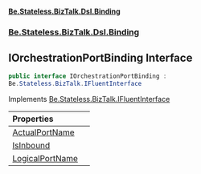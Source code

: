#### [Be.Stateless.BizTalk.Dsl.Binding](README.md 'README')
### [Be.Stateless.BizTalk.Dsl.Binding](Be.Stateless.BizTalk.Dsl.Binding.md 'Be.Stateless.BizTalk.Dsl.Binding')

## IOrchestrationPortBinding Interface

```csharp
public interface IOrchestrationPortBinding :
Be.Stateless.BizTalk.IFluentInterface
```

Implements [Be.Stateless.BizTalk.IFluentInterface](https://docs.microsoft.com/en-us/dotnet/api/Be.Stateless.BizTalk.IFluentInterface 'Be.Stateless.BizTalk.IFluentInterface')

| Properties | |
| :--- | :--- |
| [ActualPortName](IOrchestrationPortBinding.ActualPortName.md 'Be.Stateless.BizTalk.Dsl.Binding.IOrchestrationPortBinding.ActualPortName') | |
| [IsInbound](IOrchestrationPortBinding.IsInbound.md 'Be.Stateless.BizTalk.Dsl.Binding.IOrchestrationPortBinding.IsInbound') | |
| [LogicalPortName](IOrchestrationPortBinding.LogicalPortName.md 'Be.Stateless.BizTalk.Dsl.Binding.IOrchestrationPortBinding.LogicalPortName') | |
